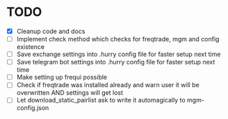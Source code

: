 # TODO

- [x] Cleanup code and docs
- [ ] Implement check method which checks for freqtrade, mgm and config existence
- [ ] Save exchange settings into .hurry config file for faster setup next time
- [ ] Save telegram bot settings into .hurry config file for faster setup next time
- [ ] Make setting up frequi possible
- [ ] Check if freqtrade was installed already and warn user it will be overwritten AND settings will get lost
- [ ] Let download_static_pairlist ask to write it automagically to mgm-config.json
